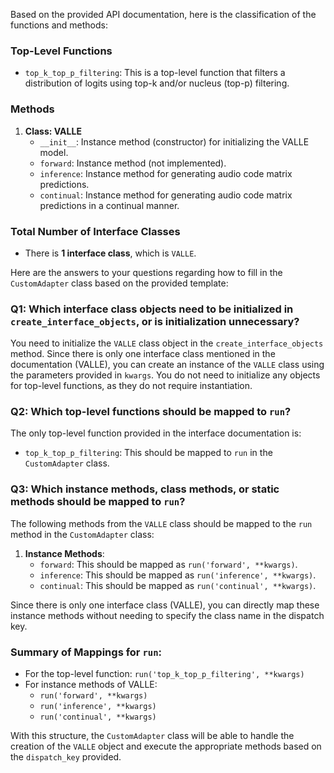 Based on the provided API documentation, here is the classification of the functions and methods:

### Top-Level Functions
- `top_k_top_p_filtering`: This is a top-level function that filters a distribution of logits using top-k and/or nucleus (top-p) filtering.

### Methods
1. **Class: VALLE**
   - `__init__`: Instance method (constructor) for initializing the VALLE model.
   - `forward`: Instance method (not implemented).
   - `inference`: Instance method for generating audio code matrix predictions.
   - `continual`: Instance method for generating audio code matrix predictions in a continual manner.

### Total Number of Interface Classes
- There is **1 interface class**, which is `VALLE`.

Here are the answers to your questions regarding how to fill in the `CustomAdapter` class based on the provided template:

### Q1: Which interface class objects need to be initialized in `create_interface_objects`, or is initialization unnecessary?
You need to initialize the `VALLE` class object in the `create_interface_objects` method. Since there is only one interface class mentioned in the documentation (VALLE), you can create an instance of the `VALLE` class using the parameters provided in `kwargs`. You do not need to initialize any objects for top-level functions, as they do not require instantiation.

### Q2: Which top-level functions should be mapped to `run`?
The only top-level function provided in the interface documentation is:
- `top_k_top_p_filtering`: This should be mapped to `run` in the `CustomAdapter` class.

### Q3: Which instance methods, class methods, or static methods should be mapped to `run`?
The following methods from the `VALLE` class should be mapped to the `run` method in the `CustomAdapter` class:

1. **Instance Methods**:
   - `forward`: This should be mapped as `run('forward', **kwargs)`.
   - `inference`: This should be mapped as `run('inference', **kwargs)`.
   - `continual`: This should be mapped as `run('continual', **kwargs)`.

Since there is only one interface class (VALLE), you can directly map these instance methods without needing to specify the class name in the dispatch key.

### Summary of Mappings for `run`:
- For the top-level function: `run('top_k_top_p_filtering', **kwargs)`
- For instance methods of VALLE: 
  - `run('forward', **kwargs)`
  - `run('inference', **kwargs)`
  - `run('continual', **kwargs)`

With this structure, the `CustomAdapter` class will be able to handle the creation of the `VALLE` object and execute the appropriate methods based on the `dispatch_key` provided.